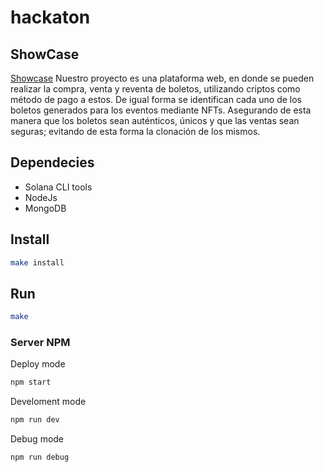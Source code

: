 # hackaton
## ShowCase
[Showcase](https://52.14.62.68:80/)
Nuestro proyecto es una plataforma web, en donde se pueden realizar la compra, venta y reventa de boletos, utilizando criptos como método de pago a estos. De igual forma se identifican cada uno de los boletos generados para los eventos mediante NFTs. Asegurando de esta manera que los boletos sean auténticos, únicos y que las ventas sean seguras; evitando de esta forma la clonación de los mismos.

## Dependecies

- Solana CLI tools
- NodeJs
- MongoDB

## Install
```bash
make install
```

## Run
```bash
make
```
### Server NPM
Deploy mode
```bash
npm start
```
Develoment mode
```bash
npm run dev
```
Debug mode
```bash
npm run debug
```

